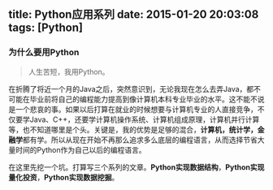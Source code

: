 title: Python应用系列
date: 2015-01-20 20:03:08
tags: [Python]
---
### 为什么要用Python
> 人生苦短，我用Python。

在折腾了将近一个月的Java之后，突然意识到，无论我现在怎么去弄Java，都不可能在毕业前将自己的编程能力提高到像计算机本科专业毕业的水平。这不能不说是一个悲哀的事。如果以后打算在就业的时候想要与计算机专业的人直接竞争，不仅要学Java、C++，还要学计算机操作系统、计算机组成原理，计算机并行计算等，也不知道哪里是个头。关键是，我的优势是足够的混合，**计算机，统计学，金融学**都有学。所以从现在开始不再那么追求多么底层的编程语言，从而选择节省大量时间的Python作为自己以后的编程语言。

在这里先挖一个坑。打算写三个系列的文章。**Python实现数据结构**，**Python实现量化投资**，**Python实现数据挖掘**。
